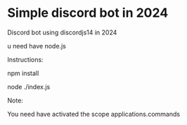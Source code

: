 # Simple discord bot in 2024
Discord bot using discordjs14 in 2024

u need have node.js

Instructions:

npm install

node ./index.js

Note: 

You need have activated the scope applications.commands
